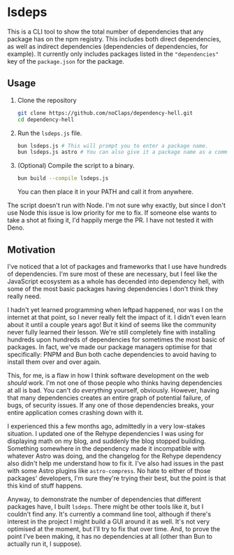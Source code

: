 # lsdeps

This is a CLI tool to show the total number of dependencies that any package has on the npm registry. This includes both direct dependencies, as well as indirect dependencies (dependencies of dependencies, for example). It currently only includes packages listed in the `"dependencies"` key of the `package.json` for the package.

## Usage

1. Clone the repository

   ```sh
   git clone https://github.com/noClaps/dependency-hell.git
   cd dependency-hell
   ```

2. Run the `lsdeps.js` file.

   ```sh
   bun lsdeps.js # This will prompt you to enter a package name.
   bun lsdeps.js astro # You can also give it a package name as a command line argument.
   ```

3. (Optional) Compile the script to a binary.
   ```sh
   bun build --compile lsdeps.js
   ```
   You can then place it in your PATH and call it from anywhere.

The script doesn't run with Node. I'm not sure why exactly, but since I don't use Node this issue is low priority for me to fix. If someone else wants to take a shot at fixing it, I'd happily merge the PR. I have not tested it with Deno.

## Motivation

I've noticed that a lot of packages and frameworks that I use have hundreds of dependencies. I'm sure most of these are necessary, but I feel like the JavaScript ecosystem as a whole has decended into dependency hell, with some of the most basic packages having dependencies I don't think they really need.

I hadn't yet learned programming when leftpad happened, nor was I on the internet at that point, so I never really felt the impact of it. I didn't even learn about it until a couple years ago! But it kind of seems like the community never fully learned their lesson. We're still completely fine with installing hundreds upon hundreds of dependencies for sometimes the most basic of packages. In fact, we've made our package managers optimise for that specifically: PNPM and Bun both cache dependencies to avoid having to install them over and over again.

This, for me, is a flaw in how I think software development on the web _should_ work. I'm not one of those people who thinks having dependencies at all is bad. You can't do _everything_ yourself, obviously. However, having that many dependencies creates an entire graph of potential failure, of bugs, of security issues. If any one of those dependencies breaks, your entire application comes crashing down with it.

I experienced this a few months ago, admittedly in a very low-stakes situation. I updated one of the Rehype dependencies I was using for displaying math on my blog, and suddenly the blog stopped building. Something somewhere in the dependency made it incompatible with whatever Astro was doing, and the changelog for the Rehype dependency also didn't help me understand how to fix it. I've also had issues in the past with some Astro plugins like `astro-compress`. No hate to either of those packages' developers, I'm sure they're trying their best, but the point is that this kind of stuff happens.

Anyway, to demonstrate the number of dependencies that different packages have, I built `lsdeps`. There might be other tools like it, but I couldn't find any. It's currently a command line tool, although if there's interest in the project I might build a GUI around it as well. It's not very optimised at the moment, but I'll try to fix that over time. And, to prove the point I've been making, it has no dependencies at all (other than Bun to actually run it, I suppose).
